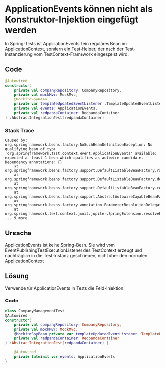 # ApplicationEvents können nicht als Konstruktor-Injektion eingefügt werden

In Spring-Tests ist ApplicationEvents kein reguläres Bean im ApplicationContext, sondern ein Test-Helper, der nach der Test-Instanzierung vom TestContext-Framework eingespeist wird.

## Code
```kotlin
@Autowired
constructor(
    private val companyRepository: CompanyRepository,
    private val mockMvc: MockMvc,
    @MockitoSpyBean
    private var templateUpdatedEventListener :TemplateUpdatedEventListener,
    private val events: ApplicationEvents,
    private val redpandaContainer: RedpandaContainer
) :AbstractIntegrationTest(redpandaContainer)
```

### Stack Trace
```javastacktrace
Caused by: org.springframework.beans.factory.NoSuchBeanDefinitionException: No qualifying bean of type 'org.springframework.test.context.event.ApplicationEvents' available: expected at least 1 bean which qualifies as autowire candidate. Dependency annotations: {}
	at org.springframework.beans.factory.support.DefaultListableBeanFactory.raiseNoMatchingBeanFound(DefaultListableBeanFactory.java:2207)
	at org.springframework.beans.factory.support.DefaultListableBeanFactory.doResolveDependency(DefaultListableBeanFactory.java:1630)
	at org.springframework.beans.factory.support.DefaultListableBeanFactory.resolveDependency(DefaultListableBeanFactory.java:1555)
	at org.springframework.beans.factory.support.AbstractAutowireCapableBeanFactory.resolveDependency(AbstractAutowireCapableBeanFactory.java:472)
	at org.springframework.beans.factory.annotation.ParameterResolutionDelegate.resolveDependency(ParameterResolutionDelegate.java:136)
	at org.springframework.test.context.junit.jupiter.SpringExtension.resolveParameter(SpringExtension.java:339)
... 9 more
```

## Ursache

ApplicationEvents ist keine Spring-Bean.
Sie wird vom EventPublishingTestExecutionListener des TestContext erzeugt 
und nachträglich in die Test-Instanz geschrieben,
nicht über den normalen ApplicationContext

## Lösung

Verwende für ApplicationEvents in Tests die
Feld-Injektion.

### Code
```kotlin
class CompanyManagementTest
@Autowired
constructor(
    private val companyRepository: CompanyRepository,
    private val mockMvc: MockMvc,
    @MockitoSpyBean private var templateUpdatedEventListener :TemplateUpdatedEventListener,
    private val redpandaContainer: RedpandaContainer
) :AbstractIntegrationTest(redpandaContainer) {

    @Autowired
    private lateinit var events: ApplicationEvents
}
```
